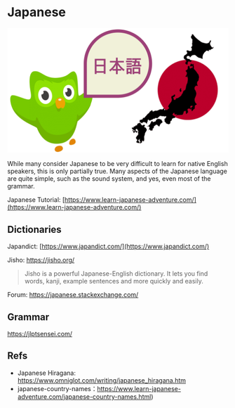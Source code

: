 # Japanese

![](../.gitbook/assets/image.png)

While many consider Japanese to be very difficult to learn for native English speakers, this is only partially true. Many aspects of the Japanese language are quite simple, such as the sound system, and yes, even most of the grammar.

Japanese Tutorial: [https://www.learn-japanese-adventure.com/](https://www.learn-japanese-adventure.com/)

## Dictionaries

Japandict: [https://www.japandict.com/](https://www.japandict.com/)

Jisho: https://jisho.org/

> Jisho is a powerful Japanese-English dictionary. It lets you find words, kanji, example sentences and more quickly and easily.

Forum: https://japanese.stackexchange.com/

## Grammar

https://jlptsensei.com/

## Refs

- Japanese Hiragana: https://www.omniglot.com/writing/japanese_hiragana.htm
- japanese-country-names：https://www.learn-japanese-adventure.com/japanese-country-names.html)